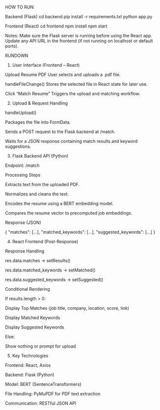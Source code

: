 HOW TO RUN:

Backend (Flask)
cd backend
pip install -r requirements.txt
python app.py

Frontend (React)
cd frontend
npm install
npm start

Notes:
Make sure the Flask server is running before using the React app.
Update any API URL in the frontend (if not running on localhost or default ports).

RUNDOWN
1. User Interface (Frontend – React)

Upload Resume PDF
User selects and uploads a .pdf file.

handleFileChange()
Stores the selected file in React state for later use.

Click “Match Resume”
Triggers the upload and matching workflow.

2. Upload & Request Handling

handleUpload()

Packages the file into FormData.

Sends a POST request to the Flask backend at /match.

Waits for a JSON response containing match results and keyword suggestions.

3. Flask Backend API (Python)

Endpoint: /match

Processing Steps

Extracts text from the uploaded PDF.

Normalizes and cleans the text.

Encodes the resume using a BERT embedding model.

Compares the resume vector to precomputed job embeddings.

Response (JSON)

{
  "matches": [...],
  "matched_keywords": [...],
  "suggested_keywords": [...]
}

4. React Frontend (Post-Response)

Response Handling

res.data.matches → setResults()

res.data.matched_keywords → setMatched()

res.data.suggested_keywords → setSuggested()

Conditional Rendering

If results.length > 0:

Display Top Matches (job title, company, location, score, link)

Display Matched Keywords

Display Suggested Keywords

Else:

Show nothing or prompt for upload

5. Key Technologies

Frontend: React, Axios

Backend: Flask (Python)

Model: BERT (SentenceTransformers)

File Handling: PyMuPDF for PDF text extraction

Communication: RESTful JSON API

